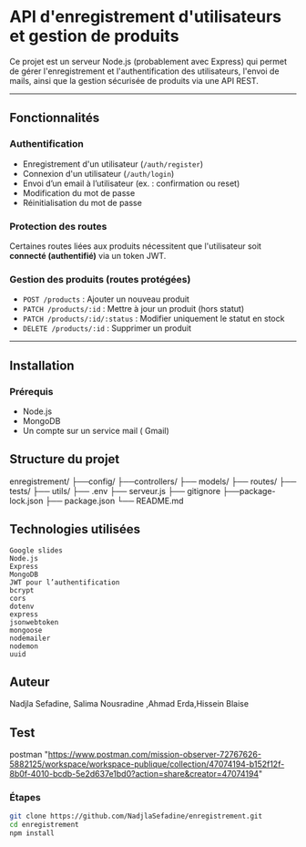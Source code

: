 # API d'enregistrement d'utilisateurs et gestion de produits

Ce projet est un serveur Node.js (probablement avec Express) qui permet de gérer l'enregistrement et l'authentification des utilisateurs, l'envoi de mails, ainsi que la gestion sécurisée de produits via une API REST.

---

## Fonctionnalités

### Authentification

- Enregistrement d'un utilisateur (`/auth/register`)
- Connexion d'un utilisateur (`/auth/login`)
- Envoi d’un email à l’utilisateur (ex. : confirmation ou reset)
- Modification du mot de passe
- Réinitialisation du mot de passe

###  Protection des routes

Certaines routes liées aux produits nécessitent que l'utilisateur soit **connecté (authentifié)** via un token JWT.

###  Gestion des produits (routes protégées)

- `POST /products` : Ajouter un nouveau produit
- `PATCH /products/:id` : Mettre à jour un produit (hors statut)
- `PATCH /products/:id/:status` : Modifier uniquement le statut en stock
- `DELETE /products/:id` : Supprimer un produit

---

##  Installation

### Prérequis

- Node.js 
- MongoDB 
- Un compte sur un service mail ( Gmail)

##  Structure du projet
enregistrement/
├──config/
├──controllers/
├── models/
├── routes/
├── tests/
├── utils/
├── .env
├── serveur.js
├── gitignore
├──package-lock.json
├── package.json
└── README.md

## Technologies utilisées
    Google slides
    Node.js
    Express
    MongoDB 
    JWT pour l’authentification
    bcrypt
    cors
    dotenv
    express
    jsonwebtoken
    mongoose
    nodemailer
    nodemon
    uuid
## Auteur
Nadjla Sefadine, Salima Nousradine ,Ahmad Erda,Hissein Blaise
## Test
postman "https://www.postman.com/mission-observer-72767626-5882125/workspace/workspace-publique/collection/47074194-b152f12f-8b0f-4010-bcdb-5e2d637e1bd0?action=share&creator=47074194"

### Étapes

```bash
git clone https://github.com/NadjlaSefadine/enregistrement.git
cd enregistrement
npm install
